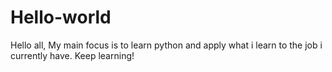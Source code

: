 # Hello-world
Hello all,
My main focus is to learn python and apply what i learn to the job i currently have.
Keep learning!
